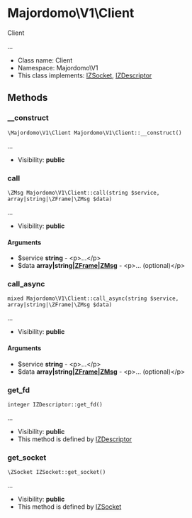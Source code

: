Majordomo\V1\Client
===============

Client

...


* Class name: Client
* Namespace: Majordomo\V1
* This class implements: [IZSocket](IZSocket.md), [IZDescriptor](IZDescriptor.md)






Methods
-------


### __construct

    \Majordomo\V1\Client Majordomo\V1\Client::__construct()



...

* Visibility: **public**




### call

    \ZMsg Majordomo\V1\Client::call(string $service, array|string|\ZFrame|\ZMsg $data)



...

* Visibility: **public**


#### Arguments
* $service **string** - &lt;p&gt;...&lt;/p&gt;
* $data **array|string|[ZFrame](ZFrame.md)|[ZMsg](ZMsg.md)** - &lt;p&gt;... (optional)&lt;/p&gt;



### call_async

    mixed Majordomo\V1\Client::call_async(string $service, array|string|\ZFrame|\ZMsg $data)



...

* Visibility: **public**


#### Arguments
* $service **string** - &lt;p&gt;...&lt;/p&gt;
* $data **array|string|[ZFrame](ZFrame.md)|[ZMsg](ZMsg.md)** - &lt;p&gt;... (optional)&lt;/p&gt;



### get_fd

    integer IZDescriptor::get_fd()



...

* Visibility: **public**
* This method is defined by [IZDescriptor](IZDescriptor.md)




### get_socket

    \ZSocket IZSocket::get_socket()



...

* Visibility: **public**
* This method is defined by [IZSocket](IZSocket.md)



